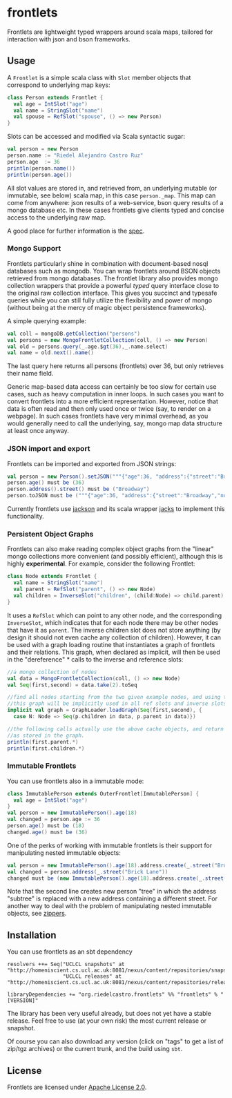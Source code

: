 frontlets
=========

Frontlets are lightweight typed wrappers around scala maps, tailored for interaction with json and bson frameworks.

Usage
-----

A `Frontlet` is a simple scala class with `Slot` member objects that correspond to underlying map keys:

```scala
class Person extends Frontlet {
  val age = IntSlot("age")
  val name = StringSlot("name")
  val spouse = RefSlot("spouse", () => new Person)
}
```

Slots can be accessed and modified via Scala syntactic sugar:

```scala
val person = new Person
person.name := "Riedel Alejandro Castro Ruz"
person.age  := 36
println(person.name())
println(person.age())
```

All slot values are stored in, and retrieved from, an underlying mutable (or immutable, see below) scala map, in this case `person._map`.
This map can come from anywhere: json results of a web-service, bson query results of a mongo database etc. In these
cases frontlets give clients typed and concise access to the underlying raw map.

A good place for further information is the [spec][spec].

### Mongo Support ###

Frontlets particularly shine in combination with document-based nosql databases such as mongodb. You can
wrap frontlets around BSON objects retrieved from mongo databases. The frontlet library also provides
mongo collection wrappers that provide a powerful *typed* query interface close to the original raw
collection interface. This gives you succinct and typesafe queries while you can still fully
utilize the flexibility and power of mongo (without being at the mercy of magic object persistence frameworks).

A simple querying example:

```scala
val coll = mongoDB.getCollection("persons")
val persons = new MongoFrontletCollection(coll, () => new Person)
val old = persons.query(_.age.$gt(36),_.name.select)
val name = old.next().name()
```

The last query here returns all persons (frontlets) over 36, but only retrieves their name field.

Generic map-based data access can certainly be too slow for certain use cases, such as heavy computation in inner
loops. In such cases you want to convert frontlets into a more efficient representation. However, notice that data
is often read and then only used once or twice (say, to render on a webpage). In such cases frontlets
have very minimal overhead, as you would generally need to call the underlying, say, mongo map data structure
at least once anyway.

### JSON import and export ###

Frontlets can be imported and exported from JSON strings:

```scala
val person = new Person().setJSON("""{"age":36, "address":{"street":"Broadway","number":1}}""")
person.age() must be (36)
person.address().street() must be ("Broadway")
person.toJSON must be ("""{"age":36, "address":{"street":"Broadway","number":1}}""")
```

Currently frontlets use [jackson](http://jackson.codehaus.org/) and its
scala wrapper [jacks](https://github.com/wg/jacks) to implement this functionality.

### Persistent Object Graphs ###

Frontlets can also make reading complex object graphs from the "linear" mongo collections more convenient (and possibly
efficient), although this is highly **experimental**. For example, consider the following Frontlet:

```scala
class Node extends Frontlet {
  val name = StringSlot("name")
  val parent = RefSlot("parent", () => new Node)
  val children = InverseSlot("children", (child:Node) => child.parent)
}
```

It uses a `RefSlot` which can point to any other node, and the corresponding `InverseSlot`, which
indicates that for each node there may be other nodes that have it as `parent`. The inverse children slot
does not store anything (by design it should not even cache any collection of children). However,
it can be used with a graph loading routine that instantiates a graph of frontlets and their relations.
This graph, when declared as implicit, will then be used in the "dereference" * calls to the inverse
and reference slots:

```scala
//a mongo collection of nodes
val data = MongoFrontletCollection(coll, () => new Node)
val Seq(first,second) = data.take(2).toSeq

//find all nodes starting from the two given example nodes, and using the given neighborhood function
//this graph will be implicitly used in all ref slots and inverse slots when calling "*" methods
implicit val graph = GraphLoader.loadGraph(Seq(first,second), {
  case N: Node => Seq(p.children in data, p.parent in data)})

//the following calls actually use the above cache objects, and return the neighbor of the given object
//as stored in the graph.
println(first.parent.*)
println(first.children.*)
```

### Immutable Frontlets ###

You can use frontlets also in a immutable mode:

```scala
class ImmutablePerson extends OuterFrontlet[ImmutablePerson] {
  val age = IntSlot("age")
}
val person = new ImmutablePerson().age(18)
val changed = person.age := 36
person.age() must be (18)
changed.age() must be (36)
```

One of the perks of working with immutable frontlets is their support for manipulating nested immutable objects:

```scala
val person = new ImmutablePerson().age(18).address.create(_.street("Broadway"))
val changed = person.address(_.street("Brick Lane"))
changed must be (new ImmutablePerson().age(18).address.create(_.street("Brick Lane")))
```
Note that the second line creates new person "tree" in which the address "subtree" is replaced with a
new address containing a different street. For another way to deal with the problem of manipulating nested
immutable objects, see [zippers][zippers].


Installation
------------
You can use frontlets as an sbt dependency

    resolvers ++= Seq("UCLCL snapshots" at "http://homeniscient.cs.ucl.ac.uk:8081/nexus/content/repositories/snapshots",
                      "UCLCL releases" at "http://homeniscient.cs.ucl.ac.uk:8081/nexus/content/repositories/releases")

    libraryDependencies += "org.riedelcastro.frontlets" %% "frontlets" % "[VERSION]"

The library has been very useful already, but does not yet have a stable release. Feel free to use (at your own risk)
the most current release or snapshot.

Of course you can also download any version (click on "tags" to get a list of zip/tgz archives) or the current trunk,
and the build using `sbt`.

License
-------
Frontlets are licensed under [Apache License 2.0](http://www.apache.org/licenses/LICENSE-2.0.html).

[spec]: https://github.com/riedelcastro/frontlets/blob/master/src/test/scala/org/riedelcastro/frontlets/FrontletSpec.scala
[zippers]: http://scienceblogs.com/goodmath/2010/01/13/zippers-making-functional-upda/
